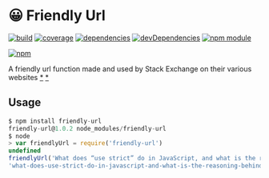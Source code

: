 # :grinning: Friendly Url

[![build](https://travis-ci.org/tallesl/friendly-url.png)](https://travis-ci.org/tallesl/friendly-url)
[![coverage](https://coveralls.io/repos/tallesl/friendly-url/badge.png?branch=master)](https://coveralls.io/r/tallesl/friendly-url?branch=master)
[![dependencies](https://david-dm.org/tallesl/friendly-url.png)](https://david-dm.org/tallesl/friendly-url)
[![devDependencies](https://david-dm.org/tallesl/friendly-url/dev-status.png)](https://david-dm.org/tallesl/friendly-url#info=devDependencies)
[![npm module](https://badge.fury.io/js/friendly-url.png)](http://badge.fury.io/js/friendly-url)

[![npm](https://nodei.co/npm/friendly-url.png?mini=true)](https://nodei.co/npm/friendly-url/)

A friendly url function made and used by Stack Exchange on their various websites
[*](http://stackoverflow.com/a/25486)
[*](http://meta.stackoverflow.com/a/7696)

## Usage

```javascript
$ npm install friendly-url
friendly-url@1.0.2 node_modules/friendly-url
$ node
> var friendlyUrl = require('friendly-url')
undefined
friendlyUrl('What does “use strict” do in JavaScript, and what is the reasoning behind it?')
'what-does-use-strict-do-in-javascript-and-what-is-the-reasoning-behind-it'
```

